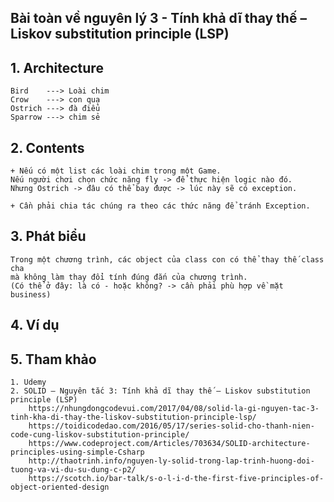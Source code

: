 ## Bài toàn về nguyên lý 3 - Tính khả dĩ thay thế – Liskov substitution principle (LSP)


## 1. Architecture
    Bird    ---> Loài chim
    Crow    ---> con quạ
    Ostrich ---> đà điểu
    Sparrow ---> chim sẻ

## 2. Contents
    + Nếu có một list các loài chim trong một Game.
    Nếu người chơi chọn chức năng fly -> để thực hiện logic nào đó.
    Nhưng Ostrich -> đâu có thể bay được -> lúc này sẽ có exception.
    
    + Cần phải chia tác chúng ra theo các thức năng để tránh Exception.

## 3. Phát biểu
    Trong một chương trình, các object của class con có thể thay thế class cha 
    mà không làm thay đổi tính đúng đắn của chương trình.
    (Có thể ở đây: là có - hoặc không? -> cần phải phù hợp về mặt business)

## 4. Ví dụ


## 5. Tham khảo
    1. Udemy
    2. SOLID – Nguyên tắc 3: Tính khả dĩ thay thế – Liskov substitution principle (LSP)
        https://nhungdongcodevui.com/2017/04/08/solid-la-gi-nguyen-tac-3-tinh-kha-di-thay-the-liskov-substitution-principle-lsp/
        https://toidicodedao.com/2016/05/17/series-solid-cho-thanh-nien-code-cung-liskov-substitution-principle/
        https://www.codeproject.com/Articles/703634/SOLID-architecture-principles-using-simple-Csharp
        http://thaotrinh.info/nguyen-ly-solid-trong-lap-trinh-huong-doi-tuong-va-vi-du-su-dung-c-p2/
        https://scotch.io/bar-talk/s-o-l-i-d-the-first-five-principles-of-object-oriented-design